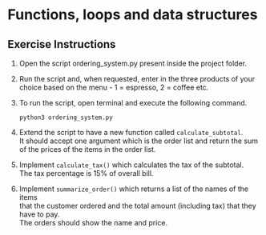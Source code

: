 #  Functions, loops and data structures


## Exercise Instructions

1. Open the script ordering_system.py present inside the project folder.

2. Run the script and, when requested, enter in the three products of your choice based on the menu - 1 = espresso, 2 = coffee etc.

3. To run the script, open terminal and execute the following command. 

    ```
    python3 ordering_system.py
    ```

4. Extend the script to have a new function called `calculate_subtotal`.  
 It should accept one argument which is the order list and return the sum   
 of the prices of the items in the order list.

5. Implement `calculate_tax()` which calculates the tax of the subtotal.   
The tax percentage is 15% of overall bill.

6. Implement `summarize_order()` which returns a list of the names of the items   
that the customer ordered and the total amount (including tax) that they have to pay.  
 The orders should show the name and price.
